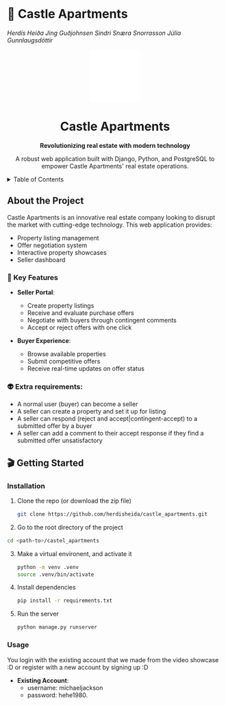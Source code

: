 # 🏰 Castle Apartments
*Herdís Heiða Jing Guðjohnsen*
*Sindri Snæra Snorrasson*
*Júlía Gunnlaugsdóttir*


<!-- PROJECT LOGO -->
<div align="center">
  <a href="https://github.com/herdisheida/castle_apartments">
    <img src="static/images/app_logo.png" alt="Castle Apartments Logo" width="120" height="120">
  </a>
  <h1>Castle Apartments</h1>
  <p>
    <strong>Revolutionizing real estate with modern technology</strong>
  </p>
  <p>
    A robust web application built with Django, Python, and PostgreSQL to empower Castle Apartments' real estate operations.
  </p>
</div>

<!-- TABLE OF CONTENTS -->
<details>
  <summary>Table of Contents</summary>
  <ol>
    <li>
      <a href="#about-the-project">About The Project</a>
      <ul>
        <li><a href="#key-features">Key Features</a></li>
        <li><a href="#extra-requirements">Extra requirements</a></li>
      </ul>
      <li>
        <a href="#getting-started">Getting Started</a>
        <ul>
          <li><a href="#Installation">Installation</a></li>
          <li><a href="#Usage">Usage</a></li>
        </ul>
      </li>
    </li>
  </ol>
</details>


<!-- INFO -->
## About the Project
Castle Apartments is an innovative real estate company looking to disrupt the market with cutting-edge technology. This web application provides:

- Property listing management
- Offer negotiation system
- Interactive property showcases 
- Seller dashboard

### 🔑 Key Features
- **Seller Portal**:
  - Create property listings
  - Receive and evaluate purchase offers
  - Negotiate with buyers through contingent comments
  - Accept or reject offers with one click

- **Buyer Experience**:
  - Browse available properties
  - Submit competitive offers
  - Receive real-time updates on offer status

### 👽 Extra requirements:
- A normal user (buyer) can become a seller
- A seller can create a property and set it up for listing
- A seller can respond (reject and accept|contingent-accept) to a submitted offer by a buyer
- A seller can add a comment to their accept response if they find a submitted offer unsatisfactory


## 🎬 Getting Started


### Installation

1. Clone the repo (or download the zip file)
   ```sh
   git clone https://github.com/herdisheida/castle_apartments.git
   ```
 2. Go to the root directory of the project
   ```sh
   cd <path-to>/castel_apartments
   ```
3. Make a virtual environent, and activate it
   ```sh
   python -m venv .venv
   source .venv/bin/activate
   ```
4. Install dependencies
   ```sh
   pip install -r requirements.txt
   ```
5. Run the server
   ```sh
   python manage.py runserver
   ```

### Usage
You login with the existing account that we made from the video showcase :D or register with a new account by signing up :D
- **Existing Account**:
  - username: michaeljackson
  - password: hehe1980.
